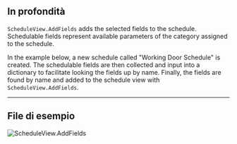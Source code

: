 ## In profondità
`ScheduleView.AddFields` adds the selected fields to the schedule. Schedulable fields represent available parameters of the category assigned to the schedule.

In the example below, a new schedule called "Working Door Schedule" is created. The schedulable fields are then collected and input into a dictionary to facilitate looking the fields up by name. Finally, the fields are found by name and added to the schedule view with `ScheduleView.AddFields`.
___
## File di esempio

![ScheduleView.AddFields](./Revit.Elements.Views.ScheduleView.AddFields_img.jpg)

